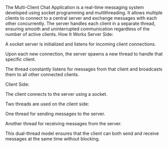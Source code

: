 The Multi-Client Chat Application is a real-time messaging system developed using socket programming and multithreading. It allows multiple clients to connect to a central server and exchange messages with each other concurrently. The server handles each client in a separate thread, ensuring smooth and uninterrupted communication regardless of the number of active clients.
How It Works
Server Side:

A socket server is initialized and listens for incoming client connections.

Upon each new connection, the server spawns a new thread to handle that specific client.

The thread constantly listens for messages from that client and broadcasts them to all other connected clients.

Client Side:

The client connects to the server using a socket.

Two threads are used on the client side:

One thread for sending messages to the server.

Another thread for receiving messages from the server.

This dual-thread model ensures that the client can both send and receive messages at the same time without blocking.
